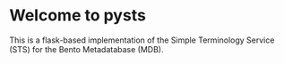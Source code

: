 # Welcome to pysts

This is a flask-based implementation of the Simple Terminology Service (STS) for the Bento Metadatabase (MDB).

